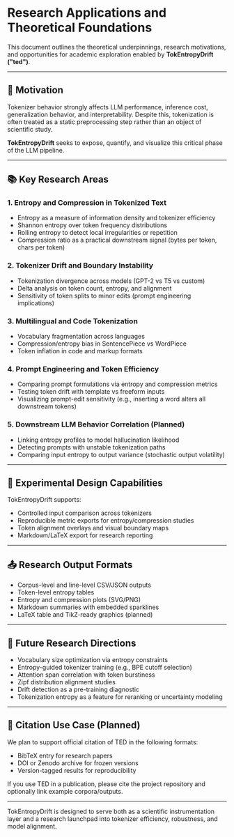 # Research Applications and Theoretical Foundations

This document outlines the theoretical underpinnings, research motivations, and opportunities for academic exploration enabled by **TokEntropyDrift ("ted")**.

---

## 🧠 Motivation

Tokenizer behavior strongly affects LLM performance, inference cost, generalization behavior, and interpretability. Despite this, tokenization is often treated as a static preprocessing step rather than an object of scientific study.

**TokEntropyDrift** seeks to expose, quantify, and visualize this critical phase of the LLM pipeline.

---

## 📚 Key Research Areas

### 1. **Entropy and Compression in Tokenized Text**

* Entropy as a measure of information density and tokenizer efficiency
* Shannon entropy over token frequency distributions
* Rolling entropy to detect local irregularities or repetition
* Compression ratio as a practical downstream signal (bytes per token, chars per token)

### 2. **Tokenizer Drift and Boundary Instability**

* Tokenization divergence across models (GPT-2 vs T5 vs custom)
* Delta analysis on token count, entropy, and alignment
* Sensitivity of token splits to minor edits (prompt engineering implications)

### 3. **Multilingual and Code Tokenization**

* Vocabulary fragmentation across languages
* Compression/entropy bias in SentencePiece vs WordPiece
* Token inflation in code and markup formats

### 4. **Prompt Engineering and Token Efficiency**

* Comparing prompt formulations via entropy and compression metrics
* Testing token drift with template vs freeform inputs
* Visualizing prompt-edit sensitivity (e.g., inserting a word alters all downstream tokens)

### 5. **Downstream LLM Behavior Correlation (Planned)**

* Linking entropy profiles to model hallucination likelihood
* Detecting prompts with unstable tokenization paths
* Comparing input entropy to output variance (stochastic output volatility)

---

## 🧪 Experimental Design Capabilities

TokEntropyDrift supports:

* Controlled input comparison across tokenizers
* Reproducible metric exports for entropy/compression studies
* Token alignment overlays and visual boundary maps
* Markdown/LaTeX export for research reporting

---

## 📤 Research Output Formats

* Corpus-level and line-level CSV/JSON outputs
* Token-level entropy tables
* Entropy and compression plots (SVG/PNG)
* Markdown summaries with embedded sparklines
* LaTeX table and TikZ-ready graphics (planned)

---

## 🔬 Future Research Directions

* Vocabulary size optimization via entropy constraints
* Entropy-guided tokenizer training (e.g., BPE cutoff selection)
* Attention span correlation with token burstiness
* Zipf distribution alignment studies
* Drift detection as a pre-training diagnostic
* Tokenization entropy as a feature for reranking or uncertainty modeling

---

## 📖 Citation Use Case (Planned)

We plan to support official citation of TED in the following formats:

* BibTeX entry for research papers
* DOI or Zenodo archive for frozen versions
* Version-tagged results for reproducibility

If you use TED in a publication, please cite the project repository and optionally link example corpora/outputs.

---

TokEntropyDrift is designed to serve both as a scientific instrumentation layer and a research launchpad into tokenizer efficiency, robustness, and model alignment.
